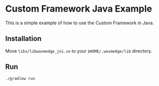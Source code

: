 # Custom Framework Java Example

This is a simple example of how to use the Custom Framework in Java.

## Installation

Move `libs/libwasmedge_jni.so` to your `$HOME/.wasmedge/lib` directory.

## Run

```bash
./gradlew run
```
